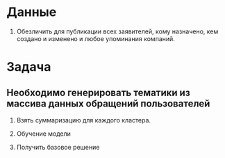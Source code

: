 # Данные

1. Обезличить для публикации всех заявителей, кому назначено, кем создано и изменено и любое упоминания компаний.

# Задача

## Необходимо генерировать тематики из массива данных обращений пользователей

1. Взять суммаризацию для каждого кластера.

2. Обучение модели

3. Получить базовое решение